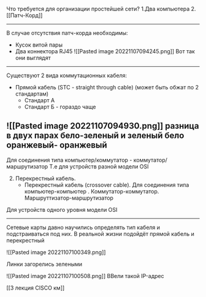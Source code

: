 Что требуется для организации простейшей сети?
	1.Два компьютера
	2.[[Патч-Корд]] 

------------------------------------------------------------------
В случае отсутствия патч-корда необходимы:

- Кусок витой пары
- Два коннектора RJ45
![[Pasted image 20221107094245.png]]
Вот так они выглядят

---------------------------------------------------------------
Существуют 2 вида коммутационных кабеля:

- Прямой кабель (STC - straight through cable) (может быть обжат по 2 стандартам)
	- Стандарт А
	- Стандарт Б  - гораздо чаще

![[Pasted image 20221107094930.png]]
разница в двух парах 
бело-зеленый и зеленый
бело оранжевый- оранжевый
--------------------------------------------------
Для соединения типа компьютер/коммутатор - коммутатор/маршрутизатор
Т.е для устройств разной модели OSI


2. Перекрестный кабель.
	- Перекрестный кабель (crossover cable). Для соединения типа компьютер-компьютер . Коммутатор-коммутатор. Маршруттизатор-маршрутизатор

Для устройств одного уровня модели OSI

---------------------------------------------------------------------------------------

Cетевые карты давно научились определять тип кабеля и подстраиваться под них. В реальной жизни подойдёт прямой кабель и перекрестный

![[Pasted image 20221107100349.png]]

Линки загорелись зелеными

![[Pasted image 20221107100508.png]]
ВВели такой IP-адрес


[[3 лекция CISCO км]] 
